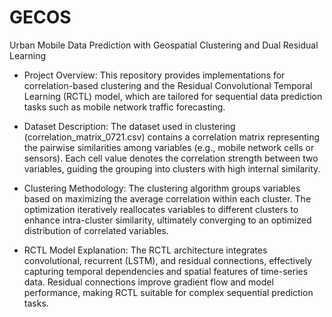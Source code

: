 # GECOS
Urban Mobile Data Prediction with Geospatial Clustering and Dual Residual Learning

- Project Overview: This repository provides implementations for correlation-based clustering and the Residual Convolutional Temporal Learning (RCTL) model, which are tailored for sequential data prediction tasks such as mobile network traffic forecasting.

- Dataset Description: The dataset used in clustering (correlation_matrix_0721.csv) contains a correlation matrix representing the pairwise similarities among variables (e.g., mobile network cells or sensors). Each cell value denotes the correlation strength between two variables, guiding the grouping into clusters with high internal similarity.

- Clustering Methodology: The clustering algorithm groups variables based on maximizing the average correlation within each cluster. The optimization iteratively reallocates variables to different clusters to enhance intra-cluster similarity, ultimately converging to an optimized distribution of correlated variables.

- RCTL Model Explanation: The RCTL architecture integrates convolutional, recurrent (LSTM), and residual connections, effectively capturing temporal dependencies and spatial features of time-series data. Residual connections improve gradient flow and model performance, making RCTL suitable for complex sequential prediction tasks.

